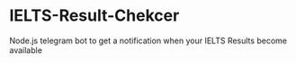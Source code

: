 # IELTS-Result-Chekcer
Node.js telegram bot to get a notification when your IELTS Results become available
